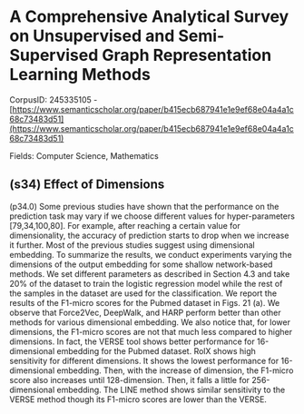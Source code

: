 # A Comprehensive Analytical Survey on Unsupervised and Semi-Supervised Graph Representation Learning Methods

CorpusID: 245335105 - [https://www.semanticscholar.org/paper/b415ecb687941e1e9ef68e04a4a1c68c73483d51](https://www.semanticscholar.org/paper/b415ecb687941e1e9ef68e04a4a1c68c73483d51)

Fields: Computer Science, Mathematics

## (s34) Effect of Dimensions
(p34.0) Some previous studies have shown that the performance on the prediction task may vary if we choose different values for hyper-parameters [79,34,100,80]. For example, after reaching a certain value for dimensionality, the accuracy of prediction starts to drop when we increase it further. Most of the previous studies suggest using dimensional embedding. To summarize the results, we conduct experiments varying the dimensions of the output embedding for some shallow network-based methods. We set different parameters as described in Section 4.3 and take 20% of the dataset to train the logistic regression model while the rest of the samples in the dataset are used for the classification. We report the results of the F1-micro scores for the Pubmed dataset in Figs. 21 (a). We observe that Force2Vec, DeepWalk, and HARP perform better than other methods for various dimensional embedding. We also notice that, for lower dimensions, the F1-micro scores are not that much less compared to higher dimensions. In fact, the VERSE tool shows better performance for 16-dimensional embedding for the Pubmed dataset. RolX shows high sensitivity for different dimensions. It shows the lowest performance for 16-dimensional embedding. Then, with the increase of dimension, the F1-micro score also increases until 128-dimension. Then, it falls a little for 256-dimensional embedding. The LINE method shows similar sensitivity to the VERSE method though its F1-micro scores are lower than the VERSE.
